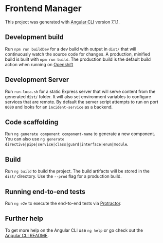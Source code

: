 # Frontend Manager

This project was generated with [Angular CLI](https://github.com/angular/angular-cli) version 7.1.1.

## Development build

Run `npm run buildDev` for a dev build with output in `dist/` that will continuously watch the source code for changes. A production, minified build is built with `npm run build`. The production build is the default build action when running on [Openshift]()

## Development Server

Run `run-loca.sh` for a static Express server that will serve content from the generated `dist/` folder. It will also set environment variables to configure services that are remote. By default the server script attempts to run on port `8080` and looks for an `incident-service` as a backend.

## Code scaffolding

Run `ng generate component component-name` to generate a new component. You can also use `ng generate directive|pipe|service|class|guard|interface|enum|module`.

## Build

Run `ng build` to build the project. The build artifacts will be stored in the `dist/` directory. Use the `--prod` flag for a production build.

## Running end-to-end tests

Run `ng e2e` to execute the end-to-end tests via [Protractor](http://www.protractortest.org/).

## Further help

To get more help on the Angular CLI use `ng help` or go check out the [Angular CLI README](https://github.com/angular/angular-cli/blob/master/README.md).
